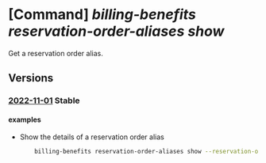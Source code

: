# [Command] _billing-benefits reservation-order-aliases show_

Get a reservation order alias.

## Versions

### [2022-11-01](/Resources/mgmt-plane/L3Byb3ZpZGVycy9taWNyb3NvZnQuYmlsbGluZ2JlbmVmaXRzL3Jlc2VydmF0aW9ub3JkZXJhbGlhc2VzL3t9/2022-11-01.xml) **Stable**

<!-- mgmt-plane /providers/microsoft.billingbenefits/reservationorderaliases/{} 2022-11-01 -->

#### examples

- Show the details of a reservation order alias
    ```bash
        billing-benefits reservation-order-aliases show --reservation-order-alias-name TestRO
    ```
